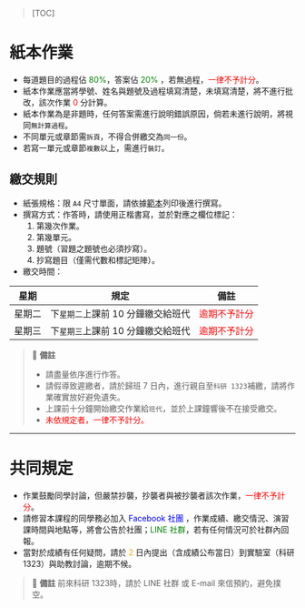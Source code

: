 >[TOC]

# 紙本作業
* 每道題目的過程佔 <font color=green>80%</font>，答案佔<font color=green> 20% </font>，若無過程，<font color=red>一律不予計分</font>。
* 紙本作業應當將學號、姓名與題號及過程填寫清楚，未填寫清楚，將不進行批改，該次作業<font color=red> 0 </font>分計算。
* 紙本作業為是非題時，任何答案需進行說明錯誤原因，倘若未進行說明，將視同`無計算過程`。
* 不同單元或章節需`拆頁`，不得合併繳交為`同一份`。
* 若寫一單元或章節`複數`以上，需進行`裝訂`。
 
## 繳交規則
* 紙張規格：限 `A4` 尺寸單面，請依據[範本](https://github.com/Yucheng0208/NTUT-Linear-Algebra-Course-TAs-Sample-Code/tree/main/113-2/Assignments_Sample)列印後進行撰寫。
* 撰寫方式：作答時，請使用正楷書寫，並於對應之欄位標記：
    1. 第幾次作業。
    2. 第幾單元。
    3. 題號（習題之題號也必須抄寫）。
    4. 抄寫題目（僅需代數和標記矩陣）。
* 繳交時間：

| 星期 | 規定 | 備註 |
| :---: | :---: | :----: |
| 星期二 | 下`星期二`上課前 10 分鐘繳交給班代 | <font color=red>逾期不予計分</font> |
| 星期三 | 下`星期三`上課前 10 分鐘繳交給班代 | <font color=red>逾期不予計分</font> |

> :loudspeaker: **備註**
> * 請盡量依序進行作答。
> * 請假導致遲繳者，請於歸班 7 日內，進行親自至`科研 1323`補繳，請將作業確實放好避免遺失。
> * 上課前十分鐘開始繳交作業給`班代`，並於上課鐘響後不在接受繳交。
> * <font color=red> 未依規定者，一律不予計分。 </font>

<!--

---

# 程式作業
* 功能執行佔 <font color=green>80%</font>，說明文件佔 <font color=green>20%</font>，若無註解，<font color=red>一律不予計分</font>。
* 程式作業需繳交程式碼與說明文件，倘若缺少說明文件者，該次作業以<font color=orange> 5 </font>折計算。
* 缺少程式碼者則該次作業以<font color=red> 0 </font> 分計算。

## 繳交格式
1. 檔案須將`程式碼`、`說明文件`、( Python必繳`reqirement.txt`)等壓縮成一個`.zip`
2. 程式作業之壓縮檔命名規則：`{作業名稱}_{姓名}.zip`，範例：PA1_楊O萱.zip。

> :loudspeaker: **備註**
> * 說明文件應包含以下程式碼如何執行、執行步驟與執行結果。
> * 不得使用`.rar`、`.7z`、`.tar`...等方式進行壓縮。
> * 若有任何疑問請聯繫 [張育丞 Yu-Cheng Chang](https://hackmd.io/raKbhGpVSyi4dnq-Sk1SlQ#%E5%BC%B5%E8%82%B2%E4%B8%9E-Yu-Cheng-Chang)
> * <font color=red> 未依規定者，一律不予計分。 </font>
-->

---

# 共同規定
* 作業鼓勵同學討論，但嚴禁抄襲，抄襲者與被抄襲者該次作業，<font color=red>一律不予計分</font>。
* 請修習本課程的同學務必加入 <font color=blue>Facebook 社團 </font>，作業成績、繳交情況、演習課時間與地點等，將會公告於社團；<font color=green>LINE 社群</font>，若有任何情況可於社群內回報。
* 當對於成績有任何疑問，請於<font color=orange> 2 </font>日內提出（含成績公布當日）到實驗室（科研 1323）與助教討論，逾期不候。 
>:loudspeaker: **備註**
> 前來科研 1323時，請於 LINE 社群 或 E-mail 來信預約，避免撲空。
